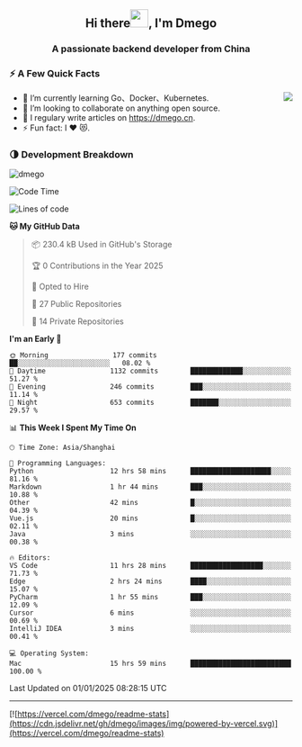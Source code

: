 <h2 align="center">Hi there<img src="https://cdn.jsdelivr.net/gh/dmego/images/img/Hi.gif" height="32" />, I'm Dmego </h2>
<h3 align="center">A passionate backend developer from China</h3>

### ⚡️ A Few Quick Facts

<img align="right" src="https://readme-stats-dmego.vercel.app/api?username=dmego&show_icons=true&icon_color=1573B3&hide_title=true&text_color=718096&bg_color=00000000&hide_border=true"/>

<ul>
    <li> 🌱 I’m currently learning Go、Docker、Kubernetes.</li>
    <li> 👯 I’m looking to collaborate on anything open source.</li>
    <li> 📝 I regulary write articles on <a href="https://dmego.cn">https://dmego.cn</a>.</li>
    <li> ⚡ Fun fact: I ❤️ 😻.</li>
</ul>

### 🌗 Development Breakdown

<img src="https://komarev.com/ghpvc/?username=dmego" alt="dmego" />

<!--START_SECTION:waka-->
![Code Time](http://img.shields.io/badge/Code%20Time-3%2C187%20hrs%2037%20mins-blue)

![Lines of code](https://img.shields.io/badge/From%20Hello%20World%20I%27ve%20Written-678.6%20thousand%20lines%20of%20code-blue)

**🐱 My GitHub Data** 

> 📦 230.4 kB Used in GitHub's Storage 
 > 
> 🏆 0 Contributions in the Year 2025
 > 
> 💼 Opted to Hire
 > 
> 📜 27 Public Repositories 
 > 
> 🔑 14 Private Repositories 
 > 
**I'm an Early 🐤** 

```text
🌞 Morning                177 commits         ██░░░░░░░░░░░░░░░░░░░░░░░   08.02 % 
🌆 Daytime                1132 commits        █████████████░░░░░░░░░░░░   51.27 % 
🌃 Evening                246 commits         ███░░░░░░░░░░░░░░░░░░░░░░   11.14 % 
🌙 Night                  653 commits         ███████░░░░░░░░░░░░░░░░░░   29.57 % 
```


📊 **This Week I Spent My Time On** 

```text
🕑︎ Time Zone: Asia/Shanghai

💬 Programming Languages: 
Python                   12 hrs 58 mins      ████████████████████░░░░░   81.16 % 
Markdown                 1 hr 44 mins        ███░░░░░░░░░░░░░░░░░░░░░░   10.88 % 
Other                    42 mins             █░░░░░░░░░░░░░░░░░░░░░░░░   04.39 % 
Vue.js                   20 mins             █░░░░░░░░░░░░░░░░░░░░░░░░   02.11 % 
Java                     3 mins              ░░░░░░░░░░░░░░░░░░░░░░░░░   00.38 % 

🔥 Editors: 
VS Code                  11 hrs 28 mins      ██████████████████░░░░░░░   71.73 % 
Edge                     2 hrs 24 mins       ████░░░░░░░░░░░░░░░░░░░░░   15.07 % 
PyCharm                  1 hr 55 mins        ███░░░░░░░░░░░░░░░░░░░░░░   12.09 % 
Cursor                   6 mins              ░░░░░░░░░░░░░░░░░░░░░░░░░   00.69 % 
IntelliJ IDEA            3 mins              ░░░░░░░░░░░░░░░░░░░░░░░░░   00.41 % 

💻 Operating System: 
Mac                      15 hrs 59 mins      █████████████████████████   100.00 % 
```


 Last Updated on 01/01/2025 08:28:15 UTC
<!--END_SECTION:waka-->

---

[![https://vercel.com/dmego/readme-stats](https://cdn.jsdelivr.net/gh/dmego/images/img/powered-by-vercel.svg)](https://vercel.com/dmego/readme-stats)

